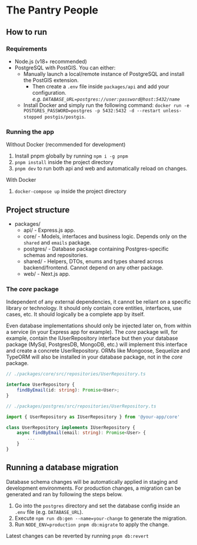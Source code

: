 # The Pantry People

## How to run

### Requirements
- Node.js (v18+ recommended)
- PostgreSQL with PostGIS. You can either:
    - Manually launch a local/remote instance of PostgreSQL and install the PostGIS extension.
      - Then create a `.env` file inside `packages/api` and add your configuration.<br>
      *e.g. `DATABASE_URL=postgres://user:password@host:5432/name`*
    - Install Docker and simply run the following command: `docker run -e POSTGRES_PASSWORD=postgres -p 5432:5432 -d --restart unless-stopped postgis/postgis`.

### Running the app

Without Docker (recommended for development)

1. Install pnpm globally by running  `npm i -g pnpm`
2. `pnpm install` inside the project directory
3. `pnpm dev` to run both api and web and automatically reload on changes.

With Docker

1. `docker-compose up` inside the project directory

## Project structure

- packages/
  - api/ - Express.js app.
  - core/ - Models, interfaces and business logic. Depends only on the `shared` and `emails` package.
  - postgres/ - Database package containing Postgres-specific schemas and repositories.
  - shared/ - Helpers, DTOs, enums and types shared across backend/frontend. Cannot depend on any other package.
  - web/ - Next.js app.

### The _core_ package

Independent of any external dependencies, it cannot be reliant on a specific library or technology. It should only contain core entities, interfaces, use cases, etc. It should logically be a complete app by itself.

Even database implementations should only be injected later on, from within a service (in your Express app for example). The _core_ package will, for example, contain the IUserRepository interface but then your database package (MySql, PostgresDB, MongoDB, etc.) will implement this interface and create a concrete UserRepository. ORMs like Mongoose, Sequelize and TypeORM will also be installed in your database package, not in the _core_ package.

```TypeScript
// ./packages/core/src/repositories/UserRepository.ts

interface UserRepository {
    findByEmail(id: string): Promise<User>;
}

// ./packages/postgres/src/repositories/UserRepository.ts

import { UserRepository as IUserRepository } from '@your-app/core'

class UserRepository implements IUserRepository {
    async findByEmail(email: string): Promise<User> {
        ...
    }
}
```

## Running a database migration

Database schema changes will be automatically applied in staging and development environments. For production changes, a migration can be generated and ran by following the steps below. 

1. Go into the `postgres` directory and set the database config inside an `.env` file (e.g. `DATABASE_URL`).
2. Execute `npm run db:gen --name=your-change` to generate the migration.
3. Run `NODE_ENV=production pnpm db:migrate` to apply the change.

Latest changes can be reverted by running `pnpm db:revert`